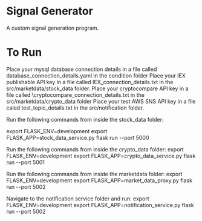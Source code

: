 # Signal Generator
A custom signal generation program.
# To Run
Place your mysql database connection details in a file called database\_connection\_details.yaml in the condition folder
Place your IEX publishable API key in a file called IEX\_connection\_details.txt in the src/marketdata/stock\_data folder.
Place your cryptocompare API key in a file called \cryptocompare\_connection\_details.txt in the src/marketdata/crypto\_data folder
Place your test AWS SNS API key in a file caled test\_topic\_details.txt in the src/notification folder.

Run the following commands from inside the stock\_data folder:

export FLASK\_ENV=development
export FLASK\_APP=stock\_data\_service.py
flask run --port 5000

Run the following commands from inside the crypto\_data folder:
export FLASK\_ENV=development
export FLASK\_APP=crypto\_data\_service.py
flask run --port 5001

Run the following commands from inside the marketdata folder:
export FLASK\_ENV=development
export FLASK\_APP=market\_data\_proxy.py
flask run --port 5002

Navigate to the notification service folder and run:
export FLASK\_ENV=development
export FLASK\_APP=notification\_service.py
flask run --port 5002
